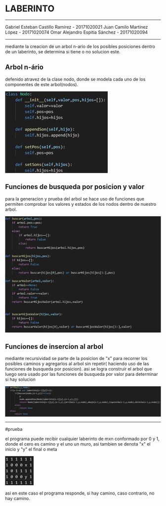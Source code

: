 # LABERINTO
<hr>
Gabriel Esteban Castillo Ramírez - 20171020021
Juan Camilo Martínez López - 20171020074
Omar Alejandro Espitia Sánchez - 20171020094
<hr>
mediante la creacion de un arbol n-ario de los posibles posiciones dentro de un laberinto, se determina si tiene o no solucion este.

## Arbol n-ário

defenido atravez de la clase nodo, donde se modela cada uno de los componentes de este arbol(nodos).

![Class nodo](https://github.com/JuanCamiloMartinezLopez/laberinto/blob/master/images/ClassNodo.jpg)

## Funciones de busqueda por posicion y valor

para la generacion y prueba del arbol se hace uso de funciones que permiten comprobar los valores y estados de los nodos dentro de nuestro arbol.

![Funciones de busqueda](https://github.com/JuanCamiloMartinezLopez/laberinto/blob/master/images/FuntionsOfSearch.png)

## Funciones de insercion al arbol

mediante recursividad se parte de la posicion de "x" para recorrer los posibles caminos y agregarlos al arbol sin repetir( haciendo uso de las funciones de busqueda por posicion). asi se logra construir el arbol que luego sera usado por las funciones de busqueda por valor para determinar si hay solucion

![funciones de insercion](https://github.com/JuanCamiloMartinezLopez/laberinto/blob/master/images/insertNodo.jpg)

<hr>
#prueba

 el programa puede recibir cualquier laberinto de mxn conformado por 0 y 1, donde el cero es camino y el uno un muro, asi tambien se denota "x" el inicio y "y"  el final o meta
 
![laberinto](https://github.com/JuanCamiloMartinezLopez/laberinto/blob/master/images/Laberint.jpg)

asi en este caso el programa responde, si hay camino, caso contrario, no hay camino.

